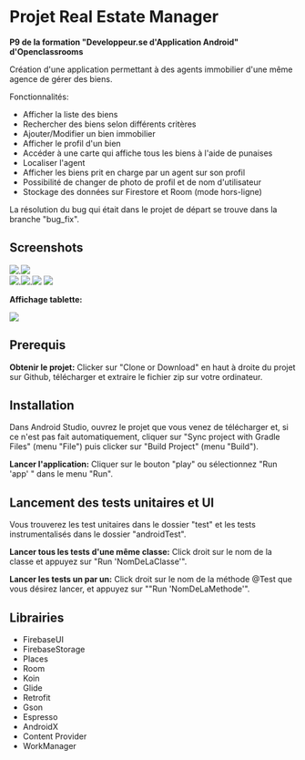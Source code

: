 # Projet Real Estate Manager
**P9 de la formation "Developpeur.se d'Application Android" d'Openclassrooms**

Création d'une application permettant à des agents immobilier d'une même agence de gérer des biens.

Fonctionnalités:
- Afficher la liste des biens
- Rechercher des biens selon différents critères
- Ajouter/Modifier un bien immobilier
- Afficher le profil d'un bien
- Accéder à une carte qui affiche tous les biens à l'aide de punaises
- Localiser l'agent
- Afficher les biens prit en charge par un agent sur son profil
- Possibilité de changer de photo de profil et de nom d'utilisateur
- Stockage des données sur Firestore et Room (mode hors-ligne)


La résolution du bug qui était dans le projet de départ se trouve dans la branche "bug_fix".

## Screenshots
![](screenshots/list_properties.png).![](screenshots/property_detail.png)  
![](screenshots/add_address.png).![](screenshots/main_info.png).![](screenshots/add_pictures.png)
![](screenshots/filter.png)

**Affichage tablette:**

![](screenshots/tablet.png)

## Prerequis
**Obtenir le projet:**
Clicker sur "Clone or Download" en haut à droite du projet sur Github, télécharger et extraire
le fichier zip sur votre ordinateur.

## Installation
Dans Android Studio, ouvrez le projet que vous venez de télécharger
et, si ce n'est pas fait automatiquement, cliquer sur "Sync project with Gradle Files" (menu "File")
puis clicker sur "Build Project" (menu "Build").

**Lancer l'application:** Cliquer sur le bouton "play" ou sélectionnez "Run 'app' " dans le menu "Run".

## Lancement des tests unitaires et UI

Vous trouverez les test unitaires dans le dossier "test" et les tests instrumentalisés
dans le dossier "androidTest".

**Lancer tous les tests d'une même classe:** Click droit sur le nom de la classe
et appuyez sur "Run 'NomDeLaClasse'".

**Lancer les tests un par un:** Click droit sur le nom de la méthode @Test que vous désirez lancer,
et appuyez sur ""Run 'NomDeLaMethode'".

## Librairies

- FirebaseUI
- FirebaseStorage
- Places
- Room
- Koin
- Glide
- Retrofit
- Gson
- Espresso
- AndroidX
- Content Provider
- WorkManager


